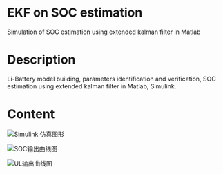 # EKF on SOC estimation

Simulation of SOC estimation using extended kalman filter in Matlab 

# Description

Li-Battery model building, parameters identification and verification, SOC estimation using extended kalman filter in Matlab, Simulink.

# Content

![Simulink 仿真图形](https://github.com/AlterWL/EKF-on-SOC-Estimation/blob/master/simulink.png)

![SOC输出曲线图](https://github.com/AlterWL/EKF-on-SOC-Estimation/blob/master/sim_curves.png)

![UL输出曲线图](https://github.com/AlterWL/EKF-on-SOC-Estimation/blob/master/UL.png)
